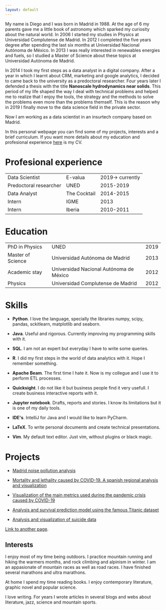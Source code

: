 ```yaml
---
layout: default
---
```


My name is Diego and I was born in Madrid in 1988. At the age of 6 my parents gave me a little book of astronomy which sparked my curiosity about the natural world. In 2006 I started my studies in Physics at Universidad Complutense de Madrid. In 2012 I completed the five years degree after spending the last six months at Universidad Nacional Autónoma de México. In 2013 I was really interested in renewables energies and fuels, so I studied a Master of Science about these topics at Universidad Autónoma de Madrid. 

In 2014 I took my first steps as a data analyst in a digital company. After a year in which I learnt about CRM, marketing and google analytics, I decided to came back to the university as a predoctoral researcher. Four years later I defended a thesis with the title __Nanoscale hydrodynamics near solids__.  This period of my life shaped the way I deal with technical problems and helped me to realize that I enjoy the tools, the strategy and the methods to solve the problems even more than the problems themself. This is the reason why in 2019 I finally move to the data science field in the private sector.

Now I am working as a data scientist in an insurtech company based on Madrid. 


In this personal webpage you can find some of my projects, interests and a brief curriculum. If you want more details about my education and profesional experience [here](https://github.com/ddzumajo/ddzumajo.github.io/blob/master/cv.pdf) is my CV.


# Profesional experience

|                       |              |                  |
|:----------------------|:-------------|:-----------------|
|Data Scientist         | E-valua      | 2019-> currently |
|Predoctoral researcher | UNED         | 2015-2019        |
|Data Analyst           | The Cocktail | 2014-2015        |
|Intern                 | IGME         | 2013             |
|Intern                 | Iberia       | 2010-2011        |


# Education

|                   |                                   |      |
|:------------------|:----------------------------------|:-----|
| PhD in Physics    | UNED                              | 2019 |
| Master of Science | Universidad Autónoma de Madrid    | 2013 |
| Academic stay     | Universidad Nacional Autónoma de México | 2012 |
| Physics           | Universidad Complutense de Madrid | 2012 |



# Skills


* **Python**. I love the language, specially the libraries numpy, scipy, pandas, sckitlearn, matplotlib and seaborn. 

* **Java**. Useful and rigorous. Currently improving my programming skills with it. 

* **SQL**. I am not an expert but everyday I have to write some queries.  

* **R**. I did my first steps in the world of data analytics with it. Hope I remember something. 

* **Apache Beam**. The first time I hate it. Now is my collegue and I use it to perform ETL processes. 

* **Quicksight**. I do not like it but business people find it very usefull. I create business interactive reports with it.   

* **Jupyter notebook**. Drafts, reports and stories. I know its limitations but it is one of my daily tools. 

* **IDE's**. IntelliJ for Java and I would like to learn PyCharm. 

* **LaTeX**. To write personal documents and create technical presentations. 

* **Vim**. My default text editor. Just vim, without plugins or black magic. 


# Projects

* [Madrid noise pollution analysis](https://github.com/ddzumajo/ruido_madrid)

* [Mortality and lethality caused by COVID-19. A spanish regional analysis and visualization](https://github.com/ddzumajo/covid19/blob/master/regional-analysis/covid19-regional.ipynb)

* [Visualization of the main metrics used during the pandemic crisis caused by COVID-19](https://github.com/ddzumajo/covid19/blob/master/covid19.ipynb)

* [Analysis and survival prediction model using the famous Titanic dataset](https://www.kaggle.com/diegodz/analysis-and-survival-prediction-model)

* [Analysis and visualization of suicide data](https://www.kaggle.com/diegodz/analysis-and-visualization-of-suicide-data)

[Link to another page](./publications.html).


## Interests

I enjoy most of my time being outdoors. I practice mountain running and hiking the warmers months, and rock climbing and alpinism in winter. I am an appasionate of mountain races as well as road races. I have finished several marathons and ultra marathons.

At home I spend my time reading books. I enjoy contemporary literature, graphic novel and popular science.

I love writing. For years I wrote articles in several blogs and webs about literature, jazz, science and mountain sports.

